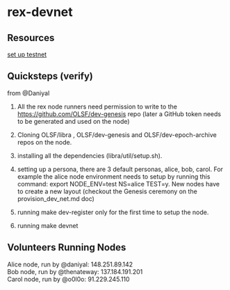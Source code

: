 # rex-devnet

## Resources

[set up testnet](https://github.com/OLSF/libra/blob/d70716fb154339f4db71ae05edf8064013327b29/ol/documentation/core-devs/provision_dev_net.md)

## Quicksteps (verify) 
from @Daniyal

1. All the rex node runners need permission to write to the https://github.com/OLSF/dev-genesis repo (later a GitHub token needs to be generated and used on the node)

2. Cloning OLSF/libra , OLSF/dev-genesis and OLSF/dev-epoch-archive repos on the node.

3. installing all the dependencies (libra/util/setup.sh).

4. setting up a persona, there are 3 default personas, alice, bob, carol. For example the alice node environment needs to setup by running this command: export NODE_ENV=test NS=alice TEST=y. New nodes have to create a new layout (checkout the Genesis ceremony on the provision_dev_net.md doc)

5. running make dev-register only for the first time to setup the node.

6. running make devnet

## Volunteers Running Nodes 

Alice node, run by @daniyal: 148.251.89.142  
Bob node, run by @thenateway: 137.184.191.201  
Carol node, run by @o0l0o: 91.229.245.110  